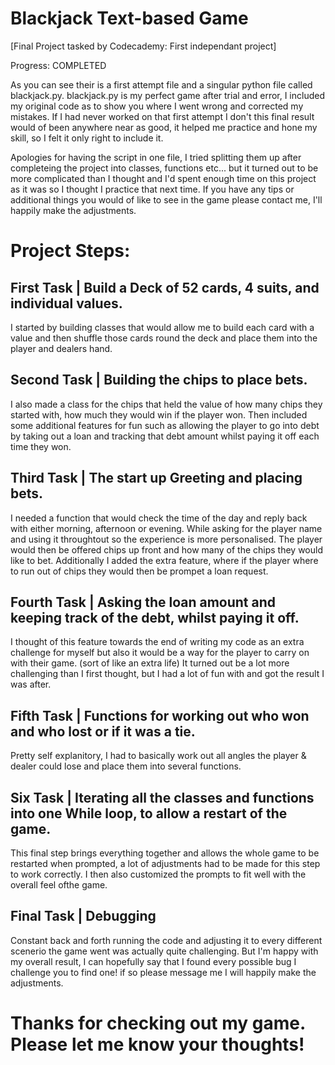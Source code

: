 # Blackjack Text-based Game
[Final Project tasked by Codecademy: First independant project]

Progress: COMPLETED

As you can see their is a first attempt file and a singular python file called blackjack.py.
blackjack.py is my perfect game after trial and error, I included my original code as to show you where I went wrong and corrected my mistakes. If I had never worked on that first attempt I don't this final result would of been anywhere near as good, it helped me practice and hone my skill, so I felt it only right to include it.

Apologies for having the script in one file, I tried splitting them up after completeing the project into classes, functions etc... but it turned out to be more complicated than I thought and I'd spent enough time on this project as it was so I thought I practice that next time. If you have any tips or additional things you would of like to see in the game please contact me, I'll happily make the adjustments.


# Project Steps:
## First Task | Build a Deck of 52 cards, 4 suits, and individual values.
I started by building classes that would allow me to build each card with a value and then shuffle those cards round the deck and place them into the player and dealers hand.

## Second Task | Building the chips to place bets.
I also made a class for the chips that held the value of how many chips they started with, how much they would win if the player won. Then included some additional features for fun such as allowing the player to go into debt by taking out a loan and tracking that debt amount whilst paying it off each time they won.

## Third Task | The start up Greeting and placing bets.
I needed a function that would check the time of the day and reply back with either morning, afternoon or evening. While asking for the player name and using it throughtout so the experience is more personalised. The player would then be offered chips up front and how many of the chips they would like to bet. Additionally I added the extra feature, where if the player where to run out of chips they would then be prompet a loan request.

## Fourth Task | Asking the loan amount and keeping track of the debt, whilst paying it off.
I thought of this feature towards the end of writing my code as an extra challenge for myself but also it would be a way for the player to carry on with their game. (sort of like an extra life) It turned out be a lot more challenging than I first thought, but I had a lot of fun with and got the result I was after.

## Fifth Task | Functions for working out who won and who lost or if it was a tie.
Pretty self explanitory, I had to basically work out all angles the player & dealer could lose and place them into several functions.

## Six Task | Iterating all the classes and functions into one While loop, to allow a restart of the game.
This final step brings everything together and allows the whole game to be restarted when prompted, a lot of adjustments had to be made for this step to work correctly. I then also customized the prompts to fit well with the overall feel ofthe game.

## Final Task | Debugging
Constant back and forth running the code and adjusting it to every different scenerio the game went was actually quite challenging. But I'm happy with my overall result, I can hopefully say that I found every possible bug I challenge you to find one! if so please message me I will happily make the adjustments.

# Thanks for checking out my game. Please let me know your thoughts!